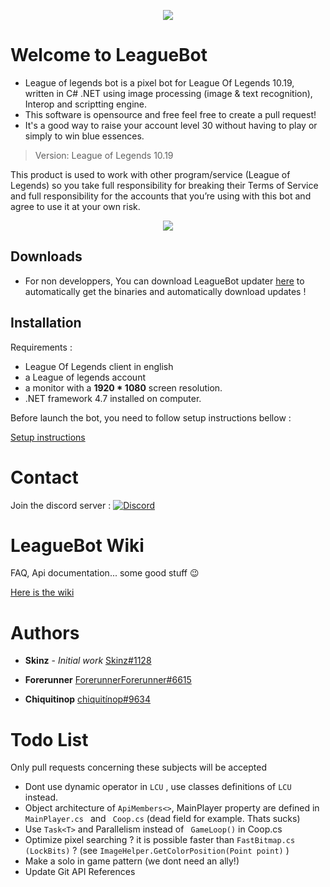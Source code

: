 
<p align="center">
  <img  src="icon.png">
</p>

# Welcome to LeagueBot

  * League of legends bot is a pixel bot for League Of Legends 10.19, written in C# .NET using image processing (image & text recognition), Interop and scriptting engine.
  * This software is opensource and free feel free to create a pull request!
  * It's a good way to raise your account level 30 without having to play or simply to win blue essences.

  > Version: League of Legends 10.19

  This product is used to work with other program/service (League of Legends) so you take full responsibility for breaking their Terms of Service and full responsibility for the accounts that you’re using with this bot and agree to use it at your own risk.

  [<p align="center"><img src="discord.png"></p>](https://discord.gg/cB8qtcE)



## Downloads
   * For non developpers, You can download LeagueBot updater [here](https://github.com/Skinz3/League-Of-Legends-BOT/raw/master/Updater.zip) to automatically get the binaries and automatically download updates ! 
## Installation

   Requirements :
   * League Of Legends client in english
   * a League of legends account
   * a monitor with a **1920 * 1080** screen resolution.
   * .NET framework 4.7 installed on computer.

   Before launch the bot, you need to follow setup instructions bellow : 

   [Setup instructions](https://github.com/Skinz3/League-Of-Legends-BOT/wiki/How-to-make-it-work)

	 
# Contact

   Join the discord server : [![Discord](https://discordapp.com/api/guilds/700654362841579571/widget.png)](https://discord.gg/cB8qtcE)

# LeagueBot Wiki

   FAQ, Api documentation... some good stuff :wink:

   [Here is the wiki](https://github.com/Skinz3/League-Of-Legends-BOT/wiki) 

# Authors

   * **Skinz** - *Initial work* [Skinz#1128](https://github.com/Skinz3)

   * **Forerunner**  [ForerunnerForerunner#6615](https://github.com/glenndilen)
   * **Chiquitinop**  [chiquitínop#9634](https://github.com/zorbuk)

# Todo List

   Only pull requests concerning these subjects will be accepted

   * Dont use dynamic operator in ```LCU``` , use classes definitions of ```LCU``` instead.
   * Object architecture of ``` ApiMembers<> ```, MainPlayer property are defined in ```MainPlayer.cs ``` and ``` Coop.cs``` (dead field for example. Thats sucks)
   * Use ```Task<T>``` and Parallelism instead of ``` GameLoop()``` in Coop.cs
   * Optimize pixel searching ? it is possible faster than ```FastBitmap.cs (LockBits)``` ? (see ``` ImageHelper.GetColorPosition(Point point) ``` )
   * Make a solo in game pattern (we dont need an ally!)
   * Update Git API References

